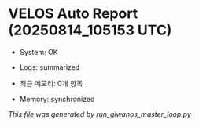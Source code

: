 # VELOS Auto Report (20250814_105153 UTC)

- System: OK
- Logs: summarized
- 최근 메모리: 0개 항목

- Memory: synchronized

_This file was generated by run_giwanos_master_loop.py_